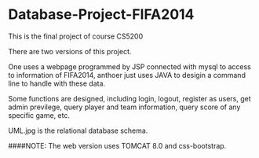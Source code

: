 # Database-Project-FIFA2014

This is the final project of course CS5200

There are two versions of this project. 

One uses a webpage programmed by JSP connected with mysql to access to information of FIFA2014, anthoer just uses JAVA to desigin a command line to handle with these data. 

Some functions are designed, including login, logout,
register as users, get admin previlege, query player and team information, query score of any specific game, etc.

UML.jpg is the relational database schema.

####NOTE: The web version uses TOMCAT 8.0 and css-bootstrap.
